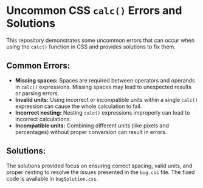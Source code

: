 # Uncommon CSS `calc()` Errors and Solutions

This repository demonstrates some uncommon errors that can occur when using the `calc()` function in CSS and provides solutions to fix them.

## Common Errors:

* **Missing spaces:** Spaces are required between operators and operands in `calc()` expressions.  Missing spaces may lead to unexpected results or parsing errors.
* **Invalid units:** Using incorrect or incompatible units within a single `calc()` expression can cause the whole calculation to fail.
* **Incorrect nesting:** Nesting `calc()` expressions improperly can lead to incorrect calculations.
* **Incompatible units:** Combining different units (like pixels and percentages) without proper conversion can result in errors.

## Solutions:

The solutions provided focus on ensuring correct spacing, valid units, and proper nesting to resolve the issues presented in the `bug.css` file. The fixed code is available in `bugSolution.css`.